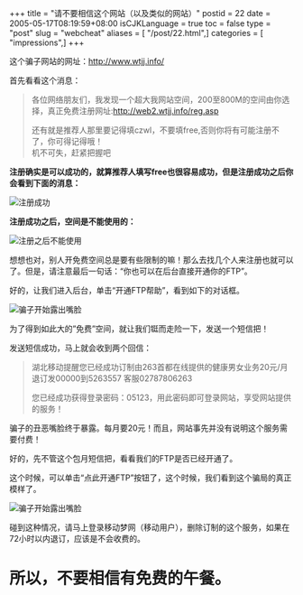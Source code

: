 +++
title = "请不要相信这个网站（以及类似的网站）"
postid = 22
date = 2005-05-17T08:19:59+08:00
isCJKLanguage = true
toc = false
type = "post"
slug = "webcheat"
aliases = [ "/post/22.html",]
categories = [ "impressions",]
+++


这个骗子网站的网址：<http://www.wtjj.info/>

首先看看这个消息：

> 各位网络朋友们，我发现一个超大我网站空间，200至800M的空间由你选择，真正免费注册网址:http://web2.wtjj.info/reg.asp  
>
> 还有就是推荐人那里要记得填czwl，不要填free,否则你将有可能注册不了，你可得记得哦！  
>  机不可失，赶紧把握吧

**注册确实是可以成功的，就算推荐人填写free也很容易成功，但是注册成功之后你会看到下面的消息：**

![注册成功](/uploads/2005/wtjj1.png)

**注册成功之后，空间是不能使用的：**

![注册之后不能使用](/uploads/2005/wtjj3.png)

想想也对，别人开免费空间总是要有些限制的嘛！那么去找几个人来注册也就可以了。但是，请注意最后一句话：“你也可以在后台直接开通你的FTP”。

好的，让我们进入后台，单击“开通FTP帮助”，看到如下的对话框。

![骗子开始露出嘴脸](/uploads/2005/wtjj5.png)

为了得到如此大的”免费”空间，就让我们铤而走险一下，发送一个短信把！

发送短信成功，马上就会收到两个回信：

> 湖北移动提醒您已经成功订制由263首都在线提供的健康男女业务20元/月
> 退订发00000到5263557 客服02787806263
>
> 您已经成功获得登录密码：05123，用此密码即可登录网站，享受网站提供的服务！

骗子的丑恶嘴脸终于暴露。每月要20元！而且，网站事先并没有说明这个服务需要付费！

好的，先不管这个包月短信把，看看我们的FTP是否已经开通了。

这个时候，可以单击“点此开通FTP”按钮了，这个时候，我们看到这个骗局的真正模样了。

![骗子开始露出嘴脸](/uploads/2005/wtjj2.png)

碰到这种情况，请马上登录移动梦网（移动用户），删除订制的这个服务，如果在72小时以内退订，应该是不会收费的。

所以，不要相信有免费的午餐。
============================
